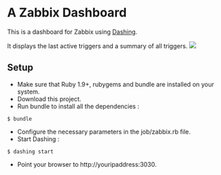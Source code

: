 # A Zabbix Dashboard
This is a dashboard for Zabbix using [Dashing](http://shopify.github.io/dashing).

It displays the last active triggers and a summary of all triggers.
![](https://github.com/dav3860/zabbix_dashboard/zabbix_dashboard.jpg)

## Setup
* Make sure that Ruby 1.9+, rubygems and bundle are installed on your system.
* Download this project.
* Run bundle to install all the dependencies :
```
$ bundle
```
* Configure the necessary parameters in the job/zabbix.rb file.
* Start Dashing :
```
$ dashing start
```
* Point your browser to http://youripaddress:3030.
